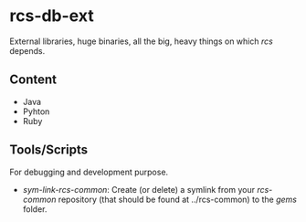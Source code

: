 # rcs-db-ext
External libraries, huge binaries, all the big, heavy things on which _rcs_ depends.


## Content

* Java
* Pyhton
* Ruby


## Tools/Scripts

For debugging and development purpose.

* _sym-link-rcs-common_: Create (or delete) a symlink from your _rcs-common_ repository
  (that should be found at ../rcs-common) to the _gems_ folder.

